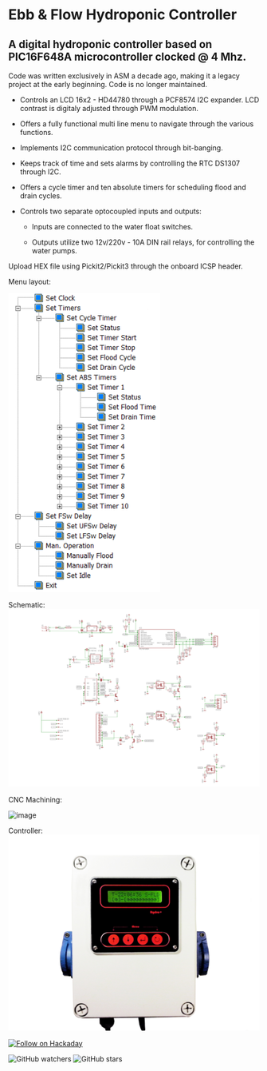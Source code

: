 # Ebb & Flow Hydroponic Controller
## A digital hydroponic controller based on PIC16F648A microcontroller clocked @ 4 Mhz.

Code was written exclusively in ASM a decade ago, making it a legacy project at the early beginning. Code is no longer maintained.

* Controls an LCD 16x2 - HD44780 through a PCF8574 I2C expander. LCD contrast is digitaly adjusted through PWM modulation.

* Offers a fully functional multi line menu to navigate through the various functions.

* Implements I2C communication protocol through bit-banging.

* Keeps track of time and sets alarms by controlling the RTC DS1307 through I2C.

* Offers a cycle timer and ten absolute timers for scheduling flood and drain cycles.

* Controls two separate optocoupled inputs and outputs:

  * Inputs are connected to the water float switches.

  * Outputs utilize two 12v/220v - 10A DIN rail relays, for controlling the water pumps.


Upload HEX file using Pickit2/Pickit3 through the onboard ICSP header.

Menu layout:

![image](https://github.com/pargyropoulos/Ebb_n_Flow_Hydro_Controller/blob/e2949b570f0ded50d0145d5d1af71eb2ecad39cb/Pics/menu_layout.png)

Schematic:
![image](https://github.com/pargyropoulos/Ebb_n_Flow_Hydro_Controller/blob/aaa3a61dfd625b33cdeaa33ab16f7a8a368f2810/PCB/shcematic.png)

CNC Machining:

![image](https://github.com/pargyropoulos/Ebb_n_Flow_Hydro_Controller/blob/4d66099193f34246b50f8de1c5349906d3c8fc0b/Pics/cnc_machining_enclosure.gif)

Controller:
![image](https://github.com/pargyropoulos/Ebb_n_Flow_Hydro_Controller/blob/9ff3d1329e1bc9a0977c6857cad7bdf9199440c7/Pics/Upper_side.jpg)

[![Follow on Hackaday](https://img.shields.io/badge/Hackaday-Follow-black?logo=hackaday)](https://hackaday.io/project/202870-flood-and-drain-hydroponic-controller)  

![GitHub watchers](https://img.shields.io/github/watchers/pargyropoulos/Ebb_n_Flow_Hydro_Controller?style=social)
![GitHub stars](https://img.shields.io/github/stars/pargyropoulos/Ebb_n_Flow_Hydro_Controller?style=social)

